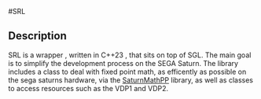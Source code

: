 #SRL
## Description
SRL is a wrapper , written in C++23 , that sits on top of SGL.
The main goal is to simplify the development process on the SEGA Saturn.
The library includes a class to deal with fixed point math, as efficently as possible on the sega saturns hardware, via the [SaturnMathPP](https://github.com/robertoduarte/SaturnMathPP) library, as well as classes to access resources such as the VDP1 and VDP2.


